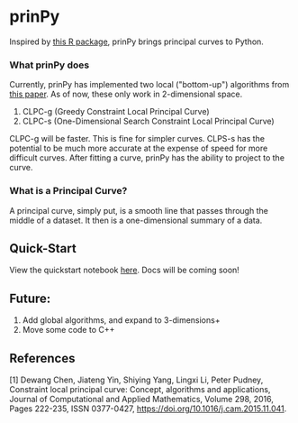 # prinPy

Inspired by [this R package](https://github.com/rcannood/princurve), prinPy brings principal curves to Python. 

### What prinPy does
Currently, prinPy has implemented two local ("bottom-up") algorithms from [this paper](https://www.sciencedirect.com/science/article/pii/S0377042715005956). As of now, these only work in 2-dimensional space. 

1. CLPC-g (Greedy Constraint Local Principal Curve)
2. CLPC-s (One-Dimensional Search Constraint Local Principal Curve)

CLPC-g will be faster. This is fine for simpler curves. CLPS-s has the potential to be much more accurate at the expense of speed for more difficult curves. After fitting a curve, prinPy has the ability to project to the curve.

### What is a Principal Curve?
A principal curve, simply put, is a smooth line that passes through the middle of a dataset. It then is a one-dimensional summary of a data.

## Quick-Start
View the quickstart notebook [here](). Docs will be coming soon!

## Future:
1. Add global algorithms, and expand to 3-dimensions+
2. Move some code to C++

## References
\[1\] Dewang Chen, Jiateng Yin, Shiying Yang, Lingxi Li, Peter Pudney,
Constraint local principal curve: Concept, algorithms and applications,
Journal of Computational and Applied Mathematics,
Volume 298,
2016,
Pages 222-235,
ISSN 0377-0427,
https://doi.org/10.1016/j.cam.2015.11.041.
